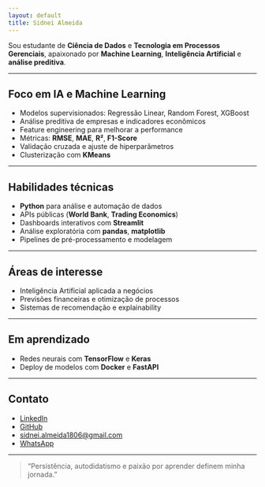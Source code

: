 ```yaml
---
layout: default
title: Sidnei Almeida
---
```


Sou estudante de **Ciência de Dados** e **Tecnologia em Processos Gerenciais**, apaixonado por **Machine Learning**, **Inteligência Artificial** e **análise preditiva**.

---

## Foco em IA e Machine Learning

- Modelos supervisionados: Regressão Linear, Random Forest, XGBoost
- Análise preditiva de empresas e indicadores econômicos
- Feature engineering para melhorar a performance
- Métricas: **RMSE**, **MAE**, **R²**, **F1-Score**
- Validação cruzada e ajuste de hiperparâmetros
- Clusterização com **KMeans**

---

## Habilidades técnicas

- **Python** para análise e automação de dados
- APIs públicas (**World Bank**, **Trading Economics**)
- Dashboards interativos com **Streamlit**
- Análise exploratória com **pandas**, **matplotlib**
- Pipelines de pré-processamento e modelagem

---

## Áreas de interesse

- Inteligência Artificial aplicada a negócios
- Previsões financeiras e otimização de processos
- Sistemas de recomendação e explainability

---

## Em aprendizado

- Redes neurais com **TensorFlow** e **Keras**
- Deploy de modelos com **Docker** e **FastAPI**

---

## Contato

- [LinkedIn](https://linkedin.com/in/saaelmeida93)
- [GitHub](https://github.com/sidalmeida)
- [sidnei.almeida1806@gmail.com](mailto:sidnei.almeida1806@gmail.com)
- [WhatsApp](https://wa.me/5494991746969)
  
---

> “Persistência, autodidatismo e paixão por aprender definem minha jornada.”
